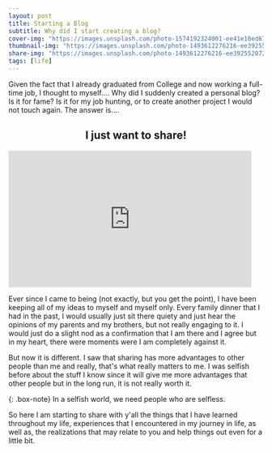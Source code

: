 ```yaml
---
layout: post
title: Starting a Blog
subtitle: Why did I start creating a blog?
cover-img: "https://images.unsplash.com/photo-1574192324001-ee41e18ed679?ixlib=rb-1.2.1&ixid=MnwxMjA3fDB8MHxwaG90by1wYWdlfHx8fGVufDB8fHx8&auto=format&fit=crop&w=1470&q=80"
thumbnail-img: "https://images.unsplash.com/photo-1493612276216-ee3925520721?ixlib=rb-4.0.3&ixid=MnwxMjA3fDB8MHxwaG90by1wYWdlfHx8fGVufDB8fHx8&auto=format&fit=crop&w=764&q=80"
share-img: "https://images.unsplash.com/photo-1493612276216-ee3925520721?ixlib=rb-4.0.3&ixid=MnwxMjA3fDB8MHxwaG90by1wYWdlfHx8fGVufDB8fHx8&auto=format&fit=crop&w=764&q=80"
tags: [life]
---
```


Given the fact that I already graduated from College and now working a full-time job, I thought to myself.... Why did I suddenly created a personal blog? Is it for fame? Is it for my job hunting, or to create another project I would not touch again. The answer is....

<center><h2>I just want to share!</h2></center>

<iframe src="https://giphy.com/embed/LqJALOD5Nqefb0JVQj" width="480" height="270" frameBorder="0" class="giphy-embed" allowFullScreen></iframe>

Ever since I came to being (not exactly, but you get the point), I have been keeping all of my ideas to myself and myself only. Every family dinner that I had in the past, I would usually just sit there quiety and just hear the opinions of my parents and my brothers, but not really engaging to it. I would just do a slight nod as a confirmation that I am there and I agree but in my heart, there were moments were I am completely against it.

But now it is different. I saw that sharing has more advantages to other people than me and really, that's what really matters to me. I was selfish before about the stuff I know since it will give me more advantages that other people but in the long run, it is not really worth it.

{: .box-note}
In a selfish world, we need people who are selfless.

So here I am starting to share with y'all the things that I have learned throughout my life, experiences that I encountered in my journey in life, as well as, the realizations that may relate to you and help things out even for a little bit.